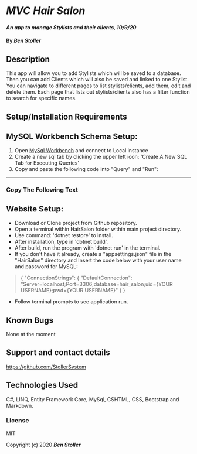 # _MVC Hair Salon_

#### _An app to manage Stylists and their clients, 10/9/20_

#### By _**Ben Stoller**_

## Description

This app will allow you to add Stylists which will be saved to a database. Then you can add Clients which will also be saved and  linked to one Stylist. You can navigate to different pages to list stylists/clients, add them, edit and delete them. 
Each page that lists out stylists/clients also has a filter function to search for specific names. 

## Setup/Installation Requirements

## MySQL Workbench Schema Setup:
1. Open [MySql Workbench](https://www.mysql.com/products/workbench/) and connect to Local instance
2. Create a new sql tab by clicking the upper left icon: 'Create A New SQL Tab for Executing Queries'
3. Copy and paste the following code into "Query" and "Run":
---
### **Copy The Following Text**



## Website Setup:
* Download or Clone project from Github repository.
* Open a terminal within HairSalon folder within main project directory.
* Use command: 'dotnet restore' to install.
* After installation, type in 'dotnet build'.
* After build, run the program with 'dotnet run' in the terminal.
* If you don't have it already, create a "appsettings.json" file in the "HairSalon" directory and Insert the code below with your user name and password for MySQL: 

> {
>  "ConnectionStrings": {
>      "DefaultConnection": "Server=localhost;Port=3306;database=hair_salon;uid={YOUR USERNAME};pwd={YOUR USERNAME}"
>  }
>}

* Follow terminal prompts to see application run.


## Known Bugs

None at the moment 

## Support and contact details

https://github.com/StollerSystem

## Technologies Used

C#, LINQ, Entity Framework Core, MySql, CSHTML, CSS, Bootstrap and Markdown.


### License

MIT

Copyright (c) 2020 **_Ben Stoller_**

